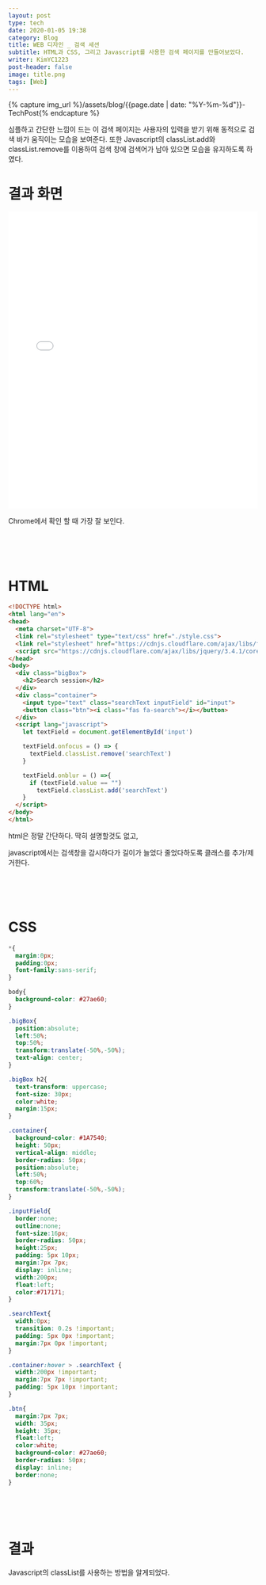 ```yaml
---
layout: post
type: tech
date: 2020-01-05 19:38
category: Blog
title: WEB 디자인 _ 검색 세션
subtitle: HTML과 CSS, 그리고 Javascript를 사용한 검색 페이지를 만들어보았다.
writer: KimYC1223
post-header: false
image: title.png
tags: [Web]
---
```


{% capture img_url %}/assets/blog/{{page.date | date: "%Y-%m-%d"}}-TechPost{% endcapture %}

 심플하고 간단한 느낌이 드는 이 검색 페이지는 사용자의 입력을 받기 위해 동적으로 검색 바가 움직이는 모습을 보여준다. 또한 Javascript의 classList.add와 classList.remove를 이용하여 검색 창에 검색어가 남아 있으면 모습을 유지하도록 하였다.

# 결과 화면

<iframe width="100%" height="600" src="//jsfiddle.net/kimyc1223/o6kg4Lbc/6/embedded/result/" allowfullscreen="allowfullscreen" allowpaymentrequest frameborder="0"></iframe>

Chrome에서 확인 할 때 가장 잘 보인다.

<br><br><br>

# HTML

``` html
<!DOCTYPE html>
<html lang="en">
<head>
  <meta charset="UTF-8">
  <link rel="stylesheet" type="text/css" href="./style.css">
  <link rel="stylesheet" href="https://cdnjs.cloudflare.com/ajax/libs/font-awesome/5.11.2/css/all.css">
  <script src="https://cdnjs.cloudflare.com/ajax/libs/jquery/3.4.1/core.js"></script>
</head>
<body>
  <div class="bigBox">
    <h2>Search session</h2>
  </div>
  <div class="container">
    <input type="text" class="searchText inputField" id="input">
    <button class="btn"><i class="fas fa-search"></i></button>
  </div>
  <script lang="javascript">
    let textField = document.getElementById('input')

    textField.onfocus = () => {
      textField.classList.remove('searchText')
    }

    textField.onblur = () =>{
      if (textField.value == "")
        textField.classList.add('searchText')
    }
  </script>
</body>
</html>

```

html은 정말 간단하다. 딱히 설명할것도 없고,

javascript에서는 검색창을 감시하다가 길이가 늘었다 줄었다하도록 클래스를 추가/제거한다.

<br><br><br>

# CSS

``` css
*{
  margin:0px;
  padding:0px;
  font-family:sans-serif;
}

body{
  background-color: #27ae60;
}

.bigBox{
  position:absolute;
  left:50%;
  top:50%;
  transform:translate(-50%,-50%);
  text-align: center;
}

.bigBox h2{
  text-transform: uppercase;
  font-size: 30px;
  color:white;
  margin:15px;
}

.container{
  background-color: #1A7540;
  height: 50px;
  vertical-align: middle;
  border-radius: 50px;
  position:absolute;
  left:50%;
  top:60%;
  transform:translate(-50%,-50%);
}

.inputField{
  border:none;
  outline:none;
  font-size:16px;
  border-radius: 50px;
  height:25px;
  padding: 5px 10px;
  margin:7px 7px;
  display: inline;
  width:200px;
  float:left;
  color:#717171;
}

.searchText{
  width:0px;
  transition: 0.2s !important;
  padding: 5px 0px !important;
  margin:7px 0px !important;
}

.container:hover > .searchText {
  width:200px !important;
  margin:7px 7px !important;
  padding: 5px 10px !important;
}

.btn{
  margin:7px 7px;
  width: 35px;
  height: 35px;
  float:left;
  color:white;
  background-color: #27ae60;
  border-radius: 50px;
  display: inline;
  border:none;
}

```

<br><br><br>

# 결과

Javascript의 classList를 사용하는 방법을 알게되었다.
